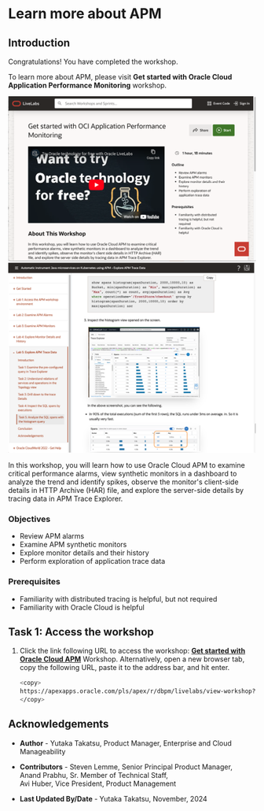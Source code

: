 # Learn more about APM

## Introduction

Congratulations! You have completed the workshop.

To learn more about APM, please visit **Get started with Oracle Cloud Application Performance Monitoring** workshop.

  ![Oracle LiveLabs, Get started with Oracle Cloud APM workshop](images/1-1-get-started.png " ")
  ![Oracle LiveLabs, Get started with Oracle Cloud APM workshop](images/1-1-2-get-started.png " ")

In this workshop, you will learn how to use Oracle Cloud APM to examine critical performance alarms, view synthetic monitors in a dashboard to analyze the trend and identify spikes, observe the monitor's client-side details in HTTP Archive (HAR) file, and explore the server-side details by tracing data in APM Trace Explorer.

### Objectives

* Review APM alarms
* Examine APM synthetic monitors
* Explore monitor details and their history
* Perform exploration of application trace data

### Prerequisites

* Familiarity with distributed tracing is helpful, but not required
* Familiarity with Oracle Cloud is helpful

## Task 1: Access the workshop

1. Click the link following URL to access the workshop: **[Get started with Oracle Cloud APM](https://apexapps.oracle.com/pls/apex/r/dbpm/livelabs/view-workshop?wid=3350)** Workshop.
Alternatively, open a new browser tab, copy the following URL, paste it to the address bar, and hit enter.

   ``` bash
   <copy>
   https://apexapps.oracle.com/pls/apex/r/dbpm/livelabs/view-workshop?wid=3350
   </copy>
   ```



## Acknowledgements

* **Author** - Yutaka Takatsu, Product Manager, Enterprise and Cloud Manageability
- **Contributors** - Steven Lemme, Senior Principal Product Manager,  
Anand Prabhu, Sr. Member of Technical Staff,  
Avi Huber, Vice President, Product Management
* **Last Updated By/Date** - Yutaka Takatsu, November, 2024
